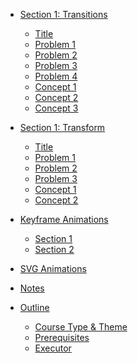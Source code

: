 * [Section 1: Transitions]()
    * [Title](levels/transitions/title.md)
    * [Problem 1](levels/transitions/problem_1.md)
    * [Problem 2](levels/transitions/problem_2.md)
    * [Problem 3](levels/transitions/problem_3.md)
    * [Problem 4](levels/transitions/problem_4.md)
    * [Concept 1](levels/transitions/concept_1.md)
    * [Concept 2](levels/transitions/concept_2.md)
    * [Concept 3](levels/transitions/concept_3.md)

* [Section 1: Transform]()
    * [Title](levels/transforms/title.md)
    * [Problem 1](levels/transforms/problem_1.md)
    * [Problem 2](levels/transforms/problem_2.md)
    * [Problem 3](levels/transforms/problem_3.md)
    * [Concept 1](levels/transforms/concept_1.md)
    * [Concept 2](levels/transforms/concept_2.md)

* [Keyframe Animations]()
  * [Section 1](levels/keyframes/section1.md)
  * [Section 2](levels/keyframes/section2.md)
* [SVG Animations](levels/svg.md)
* [Notes](notes.md)
* [Outline]()
  * [Course Type & Theme](outline/type-theme.md)
  * [Prerequisites](outline/prerequisites.md)
  * [Executor](outline/executor.md)
